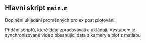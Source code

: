 ## Hlavní skript `main.m`

Doplnění ukládání proměnných pro ex post plotování.

Přidání scriptů, které data zpracovávají a ukládají.
Výstupem je synchronizované video obsahující data z kamery a plot z matlabu



